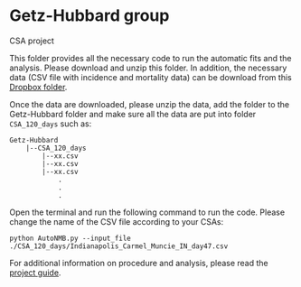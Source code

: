 # Getz-Hubbard group
CSA project 

This folder provides all the necessary code to run the automatic fits and the analysis. Please download and unzip this folder. In addition, the necessary data (CSV file with incidence and mortality data) can be download from this [Dropbox folder](https://www.dropbox.com/sh/jous6hx5t72vjff/AABnFV_nUDt5vt0-NVZUqMENa?dl=1).

Once the data are downloaded, please unzip the data, add the folder to the Getz-Hubbard folder and make sure all the data are put into folder `CSA_120_days` such as:

```
Getz-Hubbard
    |--CSA_120_days
        |--xx.csv
        |--xx.csv
        |--xx.csv
            .
            .
            .
```

Open the terminal and run the following command to run the code. Please change the name of the CSV file according to your CSAs:
```
python AutoNMB.py --input_file ./CSA_120_days/Indianapolis_Carmel_Muncie_IN_day47.csv
```

For additional information on procedure and analysis, please read the [project guide](https://docs.google.com/document/d/1GF44ZtaOd41afMRhhlmjqKYxbi8JGJxU_kbhxQylSiM/edit?usp=sharing).
